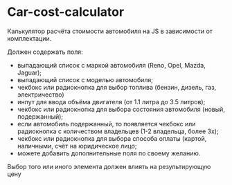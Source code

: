 # Car-cost-calculator
Калькулятор расчёта стоимости автомобиля на JS в зависимости от комплектации. 

Должен содержать поля:
- выпадающий список с маркой автомобиля (Reno, Opel, Mazda, Jaguar);
- выпадающий список с моделью автомобиля;
- чекбокс или радиокнопка для выбор топлива (бензин, дизель, газ, электричество)
- инпут для ввода объёма двигателя (от 1.1 литра до 3.5 литров);
- чекбокс или радиокнопка для выбора состояния автомобиля (новый, подержанный);
- если автомобиль подержанный, то появляется чекбокс или радиокнопка с количеством владельцев (1-2 владельца, более 3х);
- чекбокс или радиокнопка для выбора способа оплаты (картой, наличными, счёт на юридическое лицо;
- можете добавить дополнительные поля по своему желанию.

Выбор того или иного элемента должен влиять на результирующую цену
